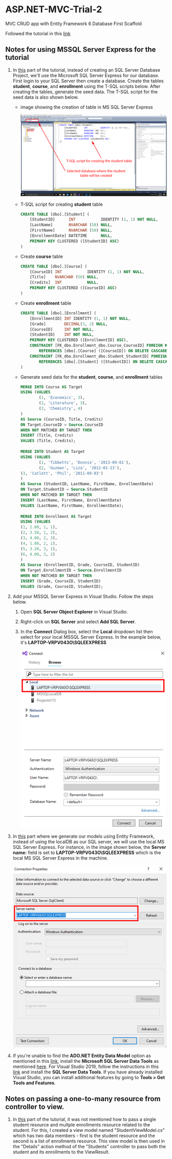 # ASP.NET-MVC-Trial-2

MVC CRUD app with Entity Framework 6 Database First Scaffold

Followed the tutorial in this [link][tutorial-link]

## Notes for using MSSQL Server Express for the tutorial

1. In [this][setting-up-db] part of the tutorial, instead of creating an SQL Server Database Project, we'll use the Microsoft SQL Server Express for our database. First login to your SQL Server then create a database. Create the tables **student**, **course**, and **enrollment** using the T-SQL scripts below. After creating the tables, generate the seed data. The T-SQL script for the seed data is also shown below.

   - image showing the creation of table in MS SQL Server Express

     ![creating table in MSSQL][create-table-mssql]

   - T-SQL script for creating **student** table

     ```SQL
     CREATE TABLE [dbo].[Student] (
         [StudentID]      INT           IDENTITY (1, 1) NOT NULL,
         [LastName]       NVARCHAR (50) NULL,
         [FirstName]      NVARCHAR (50) NULL,
         [EnrollmentDate] DATETIME      NULL,
         PRIMARY KEY CLUSTERED ([StudentID] ASC)
     )
     ```

   - Create **course** table

     ```SQL
     CREATE TABLE [dbo].[Course] (
         [CourseID] INT           IDENTITY (1, 1) NOT NULL,
         [Title]    NVARCHAR (50) NULL,
         [Credits]  INT           NULL,
         PRIMARY KEY CLUSTERED ([CourseID] ASC)
     )
     ```

   - Create **enrollment** table

     ```SQL
     CREATE TABLE [dbo].[Enrollment] (
         [EnrollmentID] INT IDENTITY (1, 1) NOT NULL,
         [Grade]        DECIMAL(3, 2) NULL,
         [CourseID]     INT NOT NULL,
         [StudentID]    INT NOT NULL,
         PRIMARY KEY CLUSTERED ([EnrollmentID] ASC),
         CONSTRAINT [FK_dbo.Enrollment_dbo.Course_CourseID] FOREIGN KEY ([CourseID])
             REFERENCES [dbo].[Course] ([CourseID]) ON DELETE CASCADE,
         CONSTRAINT [FK_dbo.Enrollment_dbo.Student_StudentID] FOREIGN KEY ([StudentID])
             REFERENCES [dbo].[Student] ([StudentID]) ON DELETE CASCADE
     )
     ```

   - Generate seed data for the **student**, **course**, and **enrollment** tables

     ```SQL
     MERGE INTO Course AS Target
     USING (VALUES
             (1, 'Economics', 3),
             (2, 'Literature', 3),
             (3, 'Chemistry', 4)
     )
     AS Source (CourseID, Title, Credits)
     ON Target.CourseID = Source.CourseID
     WHEN NOT MATCHED BY TARGET THEN
     INSERT (Title, Credits)
     VALUES (Title, Credits);

     MERGE INTO Student AS Target
     USING (VALUES
             (1, 'Tibbetts', 'Donnie', '2013-09-01'),
             (2, 'Guzman', 'Liza', '2012-01-13'),
     (3, 'Catlett', 'Phil', '2011-09-03')
     )
     AS Source (StudentID, LastName, FirstName, EnrollmentDate)
     ON Target.StudentID = Source.StudentID
     WHEN NOT MATCHED BY TARGET THEN
     INSERT (LastName, FirstName, EnrollmentDate)
     VALUES (LastName, FirstName, EnrollmentDate);

     MERGE INTO Enrollment AS Target
     USING (VALUES
     (1, 2.00, 1, 1),
     (2, 3.50, 1, 2),
     (3, 4.00, 2, 3),
     (4, 1.80, 2, 1),
     (5, 3.20, 3, 1),
     (6, 4.00, 3, 2)
     )
     AS Source (EnrollmentID, Grade, CourseID, StudentID)
     ON Target.EnrollmentID = Source.EnrollmentID
     WHEN NOT MATCHED BY TARGET THEN
     INSERT (Grade, CourseID, StudentID)
     VALUES (Grade, CourseID, StudentID);
     ```

2. Add your MSSQL Server Express in Visual Studio. Follow the steps below.

   1. Open **SQL Server Object Explorer** in Visual Studio.
   2. Right-click on **SQL Server** and select **Add SQL Server**.
   3. In the **Connect** Dialog box, select the **Local** dropdown list then select for your local MSSQL Server Express. In the example below, it's **LAPTOP-VRPV043O\SQLEEXPRESS**

      ![adding MSSQL Express in Visual Studio][add-mssql-in-vs]

3. In [this][generate-the-models] part where we generate our models using Entity Framework, instead of using the localDB as our SQL server, we will use the local MS SQL Server Express. For instance, in the image shown below, the **Server name:** field is set to **LAPTOP-VRPV043O\SQLEEXPRESS** which is the local MS SQL Server Express in the machine.

   ![choosing MSSQL Express for EF6-DB-First][connect-to-mssql-from-vs]

4. If you're unable to find the **ADO.NET Entity Data Model** option as mentioned in this [link][generate-the-models], install the **Microsoft SQL Server Data Tools** as mentioned [here][setting-up-db]. For Visual Studio 2019, follow the instructions in this [link][install-ssdt] and install the **SQL Server Data Tools**. If you have already installed Visual Studio, you can install additional features by going to **Tools > Get Tools and Features**.

## Notes on passing a one-to-many resource from controller to view.

1. In [this](https://docs.microsoft.com/en-us/aspnet/mvc/overview/getting-started/database-first-development/customizing-a-view)
   part of the tutorial, it was not mentioned how to pass a single student resource and multple enrollments resource related to
   the student. For this, I created a view model named "StudentViewModel.cs" which has two data members - first is the student resource and
   the second is a list of enrollments resource. This view model is then used in the "Details" action method of the "Students" controller
   to pass both the student and its enrollments to the ViewResult.

[tutorial-link]: https://docs.microsoft.com/en-us/aspnet/mvc/overview/getting-started/database-first-development/
[setting-up-db]: https://docs.microsoft.com/en-us/aspnet/mvc/overview/getting-started/database-first-development/setting-up-database#set-up-the-database
[generate-the-models]: https://docs.microsoft.com/en-us/aspnet/mvc/overview/getting-started/database-first-development/creating-the-web-application#generate-the-models
[install-ssdt]: https://docs.microsoft.com/en-us/sql/ssdt/download-sql-server-data-tools-ssdt?redirectedfrom=MSDN&view=sql-server-ver15#install-ssdt-with-visual-studio-2019
[create-table-mssql]: ./img/creating-table-in-mssql.png
[add-mssql-in-vs]: ./img/add-mssql-in-vs.png
[connect-to-mssql-from-vs]: ./img/connect-to-mssql-from-vs.png
